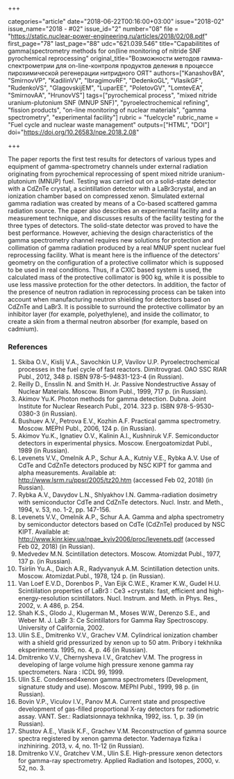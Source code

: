 +++

categories="article"
date="2018-06-22T00:16:00+03:00"
issue="2018-02"
issue_name="2018 - #02"
issue_id="2"
number="08"
file = "https://static.nuclear-power-engineering.ru/articles/2018/02/08.pdf"
first_page="78"
last_page="88"
udc="621.039.546"
title="Capabilitites of gamma(spectrometry methods for on(line monitoring of nitride SNF pyrochemical reprocessing"
original_title="Возможности методов гамма-спектрометрии для on-line-контроля продуктов деления в процессе пирохимической регенерации нитридного ОЯТ"
authors=["KanashovBA", "SmirnovVP", "KadilinVV", "IbragimovRF", "DedenkoGL", "VlasikGF", "RudenkoVS", "GlagovskijEM", "LuparEE", "PoletovGV", "LomtevEA", "SmirnovAA", "HrunovVS"]
tags=["pyrochemical process", "mixed nitride uranium-plutonium SNF (MNUP SNF)", "pyroelectrochemical refining", "fission products", "on-line monitoring of nuclear materials", "gamma spectrometry", "experimental facility"]
rubric = "fuelcycle"
rubric_name = "Fuel cycle and nuclear waste management"
outputs=["HTML", "DOI"]
doi="https://doi.org/10.26583/npe.2018.2.08"

+++

The paper reports the first test results for detectors of various types and equipment of gamma-spectrometry channels under external radiation originating from pyrochemical reprocessing of spent mixed nitride uranium-plutonium (MNUP) fuel. Testing was carried out on a solid-state detector with a CdZnTe crystal, a scintillation detector with a LaBr3crystal, and an ionization chamber based on compressed xenon. Simulated external gamma radiation was created by means of a Co-based scattered gamma radiation source. The paper also describes an experimental facility and a measurement technique, and discusses results of the facility testing for the three types of detectors. The solid-state detector was proved to have the best performance. However, achieving the design characteristics of the gamma spectrometry channel requires new solutions for protection and collimation of gamma radiation produced by a real MNUP spent nuclear fuel reprocessing facility. What is meant here is the influence of the detectors’ geometry on the configuration of a protective collimator which is supposed to be used in real conditions. Thus, if a CXIC based system is used, the calculated mass of the protective collimator is 900 kg, while it is possible to use less massive protection for the other detectors. In addition, the factor of the presence of neutron radiation in reprocessing process can be taken into account when manufacturing neutron shielding for detectors based on CdZnTe and LaBr3. It is possible to surround the protective collimator by an inhibitor layer (for example, polyethylene), and inside the collimator, to create a skin from a thermal neutron absorber (for example, based on cadmium).

### References

1. Skiba O.V., Kislij V.A., Savochkin U.P, Vavilov U.P. Pyroelectrochemical processes in the fuel cycle of fast reactors. Dimitrovgrad. OAO SSC RIAR Publ., 2012, 348 p. ISBN 978-5-94831-123-4 (in Russian).
2. Reilly D., Ensslin N. and Smith H. Jr. Passive Nondestructive Assay of Nuclear Materials. Moscow. Binom Publ., 1999, 717 p. (in Russian).
3. Akimov Yu.K. Photon methods for gamma detection. Dubna. Joint Institute for Nuclear Research Publ., 2014. 323 p. ISBN 978-5-9530-0380-3 (in Russian).
4. Bushuev A.V., Petrova E.V., Kozhin А.F. Practical gamma spectrometry. Мoscow. MEPhI Publ., 2006, 124 p. (in Russian).
5. Akimov Yu.K., Ignatiev O.V., Kalinin A.I., Kushniruk V.F. Semiconductor detectors in experimental physics. Moscow. Energoatomizdat Publ., 1989 (in Russian).
6. Levenets V.V., Omelnik A.P., Schur А.А., Kutniy V.Е., Rybka A.V. Use of CdTe and CdZnTe detectors produced by NSC KIPT for gamma and alpha measurements. Available at: http://www.lsrm.ru/ppsr/2005/tz20.htm (accessed Feb 02, 2018) (in Russian).
7. Rybka A.V., Davydov L.N., Shlyakhov I.N. Gamma-radiation dosimetry with semiconductor CdTe and CdZnTe detectors. Nucl. Instr. and Meth., 1994, v. 53, no. 1-2, pp. 147-156.
8. Levenets V.V., Omelnik A.P., Schur А.А. Gamma and alpha spectrometry by semiconductor detectors based on CdTe (CdZnTe) produced by NSC KIPT. Available at: http://www.kinr.kiev.ua/npae_kyiv2006/proc/levenets.pdf (accessed Feb 02, 2018) (in Russian).
9. Medvedev M.N. Scintillation detectors. Moscow. Atomizdat Publ., 1977, 137 p. (in Russian).
10. Tsirlin Yu.A., Daich A.R., Radyvanyuk А.М. Scintillation detection units. Moscow. Atomizdat.Publ., 1978, 124 p. (in Russian).
11. Van Loef E.V.D., Dorenbos P., Van Eijk C.W.E., Kramer K.W., Gudel H.U. Scintiilation properties of LaBr3 : Ce3 +crystals: fast, efficient and high-energy-resolution scintillators. Nucl. Instrum. and Meth. in Phys. Res., 2002, v. A 486, р. 254.
12. Shah K.S., Glodo J., Klugerman M., Moses W.W., Derenzo S.E., and Weber M. J. LaBr 3: Ce Scintillators for Gamma Ray Spectroscopy. University of California, 2002.
13. Ulin S.Е., Dmitrenko V.V., Grachev V.M. Cylindrical ionization chamber with a shield grid pressurized by xenon up to 50 atm. Pribory i tekhnika eksperimenta. 1995, no. 4, p. 46 (in Russian).
14. Dmitrenko V.V., Chernysheva I.V., Gratchev V.M. The progress in developing of large volume high pressure xenone gamma ray spectrometers. Nara : ICDL 99, 1999.
15. Ulin S.Е. Condensed4xenon gamma spectrometers (Development, signature study and use). Мoscow. MEPhI Publ., 1999, 98 p. (in Russian).
16. Bovin V.P., Viculov I.V., Panov M.A. Current state and prospective development of gas-filled proportional X-ray detectors for radiometric assay. VANT. Ser.: Radiatsionnaya tekhnika, 1992, iss. 1, p. 39 (in Russian).
17. Shustov A.E., Vlasik K.F., Grachev V.M. Reconstruction of gamma source spectra registered by xenon gamma detector. Yadernaya fizika i inzhiniring. 2013, v. 4, no. 11-12 (in Russian).
18. Dmitrenko V.V., Gratchev V.M., Ulin S.E. High-pressure xenon detectors for gamma-ray spectrometry. Applied Radiation and Isotopes, 2000, v. 52, no. 3.